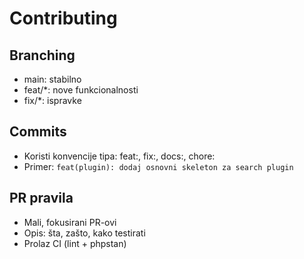 # Contributing

## Branching

- main: stabilno
- feat/\*: nove funkcionalnosti
- fix/\*: ispravke

## Commits

- Koristi konvencije tipa: feat:, fix:, docs:, chore:
- Primer: `feat(plugin): dodaj osnovni skeleton za search plugin`

## PR pravila

- Mali, fokusirani PR-ovi
- Opis: šta, zašto, kako testirati
- Prolaz CI (lint + phpstan)
